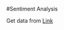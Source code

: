 #Sentiment Analysis

Get data from [Link](https://www.kaggle.com/jiashenliu/515k-hotel-reviews-data-in-europe/downloads/515k-hotel-reviews-data-in-europe.zip/1)